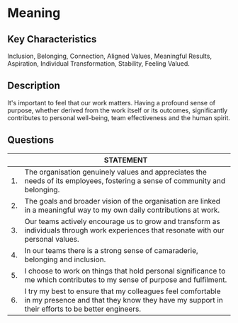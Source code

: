 # Meaning

## Key Characteristics
Inclusion, Belonging, Connection, Aligned Values, Meaningful Results, Aspiration, Individual Transformation, Stability, Feeling Valued.

## Description
It's important to feel that our work matters. Having a profound sense of purpose, whether derived from the work itself or its outcomes, significantly contributes to personal well-being, team effectiveness and the human spirit.

## Questions

| | STATEMENT  	| 
|---	|---	|
| 1. | The organisation genuinely values and appreciates the needs of its employees, fostering a sense of community and belonging. |
| 2. | The goals and broader vision of the organisation are linked in a meaningful way to my own daily contributions at work. |
| 3. | Our teams actively encourage us to grow and transform as individuals through work experiences that resonate with our personal values. |
| 4. | In our teams there is a strong sense of camaraderie, belonging and inclusion.	|
| 5. | I choose to work on things that hold personal significance to me which contributes to my sense of purpose and fulfilment.	|
| 6. | I try my best to ensure that my colleagues feel comfortable in my presence and that they know they have my support in their efforts to be better engineers.	|

